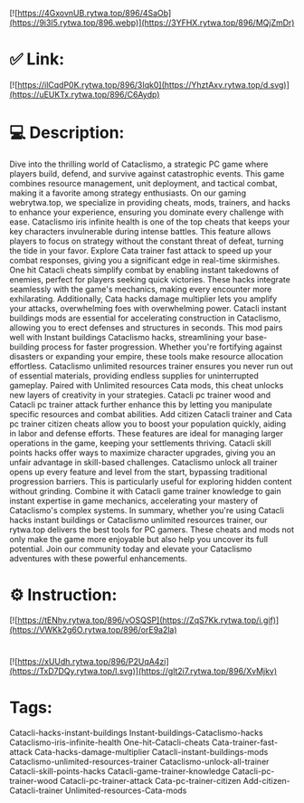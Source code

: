 [![https://4GxovnUB.rytwa.top/896/4SaOb](https://9i3I5.rytwa.top/896.webp)](https://3YFHX.rytwa.top/896/MQjZmDr)
# ✅ Link:
[![https://ilCqdP0K.rytwa.top/896/3Iqk0](https://YhztAxv.rytwa.top/d.svg)](https://uEUKTx.rytwa.top/896/C6Aydp)
# 💻 Description:
Dive into the thrilling world of Cataclismo, a strategic PC game where players build, defend, and survive against catastrophic events. This game combines resource management, unit deployment, and tactical combat, making it a favorite among strategy enthusiasts. On our gaming webrytwa.top, we specialize in providing cheats, mods, trainers, and hacks to enhance your experience, ensuring you dominate every challenge with ease.
Cataclismo iris infinite health is one of the top cheats that keeps your key characters invulnerable during intense battles. This feature allows players to focus on strategy without the constant threat of defeat, turning the tide in your favor. Explore Cata trainer fast attack to speed up your combat responses, giving you a significant edge in real-time skirmishes.
One hit Catacli cheats simplify combat by enabling instant takedowns of enemies, perfect for players seeking quick victories. These hacks integrate seamlessly with the game's mechanics, making every encounter more exhilarating. Additionally, Cata hacks damage multiplier lets you amplify your attacks, overwhelming foes with overwhelming power.
Catacli instant buildings mods are essential for accelerating construction in Cataclismo, allowing you to erect defenses and structures in seconds. This mod pairs well with Instant buildings Cataclismo hacks, streamlining your base-building process for faster progression. Whether you're fortifying against disasters or expanding your empire, these tools make resource allocation effortless.
Cataclismo unlimited resources trainer ensures you never run out of essential materials, providing endless supplies for uninterrupted gameplay. Paired with Unlimited resources Cata mods, this cheat unlocks new layers of creativity in your strategies. Catacli pc trainer wood and Catacli pc trainer attack further enhance this by letting you manipulate specific resources and combat abilities.
Add citizen Catacli trainer and Cata pc trainer citizen cheats allow you to boost your population quickly, aiding in labor and defense efforts. These features are ideal for managing larger operations in the game, keeping your settlements thriving. Catacli skill points hacks offer ways to maximize character upgrades, giving you an unfair advantage in skill-based challenges.
Cataclismo unlock all trainer opens up every feature and level from the start, bypassing traditional progression barriers. This is particularly useful for exploring hidden content without grinding. Combine it with Catacli game trainer knowledge to gain instant expertise in game mechanics, accelerating your mastery of Cataclismo's complex systems.
In summary, whether you're using Catacli hacks instant buildings or Cataclismo unlimited resources trainer, our rytwa.top delivers the best tools for PC gamers. These cheats and mods not only make the game more enjoyable but also help you uncover its full potential. Join our community today and elevate your Cataclismo adventures with these powerful enhancements.

# ⚙️ Instruction:
[![https://tENhy.rytwa.top/896/vOSQSP](https://ZqS7Kk.rytwa.top/i.gif)](https://VWKk2g6O.rytwa.top/896/orE9a2la)
#
[![https://xUUdh.rytwa.top/896/P2UqA4zi](https://TxD7DQy.rytwa.top/l.svg)](https://glt2i7.rytwa.top/896/XvMjkv)
# Tags:
Catacli-hacks-instant-buildings Instant-buildings-Cataclismo-hacks Cataclismo-iris-infinite-health One-hit-Catacli-cheats Cata-trainer-fast-attack Cata-hacks-damage-multiplier Catacli-instant-buildings-mods Cataclismo-unlimited-resources-trainer Cataclismo-unlock-all-trainer Catacli-skill-points-hacks Catacli-game-trainer-knowledge Catacli-pc-trainer-wood Catacli-pc-trainer-attack Cata-pc-trainer-citizen Add-citizen-Catacli-trainer Unlimited-resources-Cata-mods






